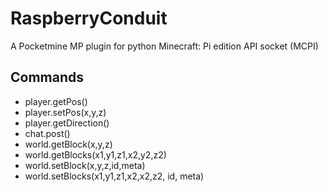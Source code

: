 # RaspberryConduit
A Pocketmine MP plugin for python Minecraft: Pi edition API socket (MCPI)

Commands
--------

- player.getPos()
- player.setPos(x,y,z)
- player.getDirection()
- chat.post()
- world.getBlock(x,y,z)
- world.getBlocks(x1,y1,z1,x2,y2,z2)
- world.setBlock(x,y,z,id,meta)
- world.setBlocks(x1,y1,z1,x2,x2,z2, id, meta)
